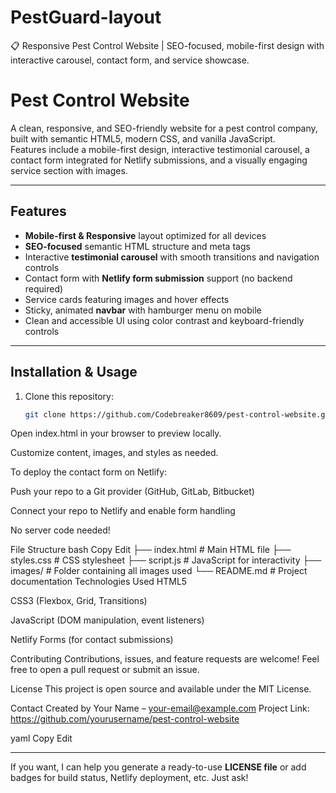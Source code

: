 # PestGuard-layout
📋 Responsive Pest Control Website | SEO-focused, mobile-first design with interactive carousel, contact form, and service showcase.

# Pest Control Website

A clean, responsive, and SEO-friendly website for a pest control company, built with semantic HTML5, modern CSS, and vanilla JavaScript.  
Features include a mobile-first design, interactive testimonial carousel, a contact form integrated for Netlify submissions, and a visually engaging service section with images.

---

## Features

- **Mobile-first & Responsive** layout optimized for all devices  
- **SEO-focused** semantic HTML structure and meta tags  
- Interactive **testimonial carousel** with smooth transitions and navigation controls  
- Contact form with **Netlify form submission** support (no backend required)  
- Service cards featuring images and hover effects  
- Sticky, animated **navbar** with hamburger menu on mobile  
- Clean and accessible UI using color contrast and keyboard-friendly controls  

---

## Installation & Usage

1. Clone this repository:  
   ```bash
   git clone https://github.com/Codebreaker8609/pest-control-website.git
Open index.html in your browser to preview locally.

Customize content, images, and styles as needed.

To deploy the contact form on Netlify:

Push your repo to a Git provider (GitHub, GitLab, Bitbucket)

Connect your repo to Netlify and enable form handling

No server code needed!

File Structure
bash
Copy
Edit
├── index.html           # Main HTML file
├── styles.css           # CSS stylesheet
├── script.js            # JavaScript for interactivity
├── images/              # Folder containing all images used
└── README.md            # Project documentation
Technologies Used
HTML5

CSS3 (Flexbox, Grid, Transitions)

JavaScript (DOM manipulation, event listeners)

Netlify Forms (for contact submissions)

Contributing
Contributions, issues, and feature requests are welcome! Feel free to open a pull request or submit an issue.

License
This project is open source and available under the MIT License.

Contact
Created by Your Name – your-email@example.com
Project Link: https://github.com/yourusername/pest-control-website

yaml
Copy
Edit

---

If you want, I can help you generate a ready-to-use **LICENSE file** or add badges for build status, Netlify deployment, etc. Just ask!







